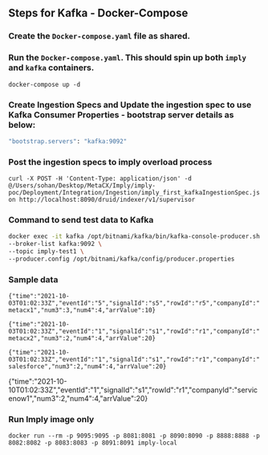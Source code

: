 ## Steps for Kafka - Docker-Compose 

### Create the `Docker-compose.yaml` file as shared.

### Run the `Docker-compose.yaml`. This should spin up both `imply` and `kafka` containers.

`docker-compose up -d`

### Create Ingestion Specs and Update the ingestion spec to use Kafka Consumer Properties - bootstrap server details as below: 

```sh
"bootstrap.servers": "kafka:9092"
```

### Post the ingestion specs to imply overload process

`curl -X POST -H 'Content-Type: application/json' -d @/Users/sohan/Desktop/MetaCX/Imply/imply-poc/Deployment/Integration/Ingestion/imply_first_kafkaIngestionSpec.json http://localhost:8090/druid/indexer/v1/supervisor`

### Command to send test data to Kafka 

```sh
docker exec -it kafka /opt/bitnami/kafka/bin/kafka-console-producer.sh \
--broker-list kafka:9092 \
--topic imply-test1 \
--producer.config /opt/bitnami/kafka/config/producer.properties
```

### Sample data
`{"time":"2021-10-03T01:02:33Z","eventId":"5","signalId":"s5","rowId":"r5","companyId":"metacx1","num3":3,"num4":4,"arrValue":10}`

`{"time":"2021-10-03T01:02:33Z","eventId":"1","signalId":"s1","rowId":"r1","companyId":"metacx2","num3":2,"num4":4,"arrValue":20}`

`{"time":"2021-10-03T01:02:33Z","eventId":"1","signalId":"s1","rowId":"r1","companyId":"salesforce","num3":2,"num4":4,"arrValue":20}`

{"time":"2021-10-10T01:02:33Z","eventId":"1","signalId":"s1","rowId":"r1","companyId":"servicenow1","num3":2,"num4":4,"arrValue":20}

### Run Imply image only

`docker run --rm -p 9095:9095 -p 8081:8081 -p 8090:8090 -p 8888:8888 -p 8082:8082 -p 8083:8083 -p 8091:8091 imply-local`